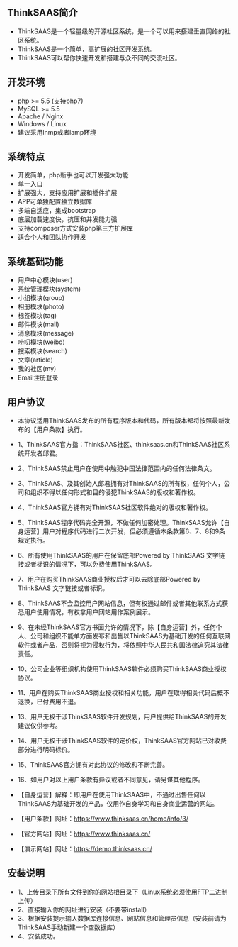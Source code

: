 ## ThinkSAAS简介

* ThinkSAAS是一个轻量级的开源社区系统，是一个可以用来搭建垂直网络的社区系统。
* ThinkSAAS是一个简单，高扩展的社区开发系统。
* ThinkSAAS可以帮你快速开发和搭建与众不同的交流社区。

## 开发环境

* php >= 5.5 (支持php7)
* MySQL >= 5.5
* Apache / Nginx
* Windows / Linux
* 建议采用lnmp或者lamp环境

## 系统特点

* 开发简单，php新手也可以开发强大功能
* 单一入口
* 扩展强大，支持应用扩展和插件扩展
* APP可单独配置独立数据库
* 多端自适应，集成bootstrap
* 底层加载速度快，抗压和并发能力强
* 支持composer方式安装php第三方扩展库
* 适合个人和团队协作开发

## 系统基础功能

* 用户中心模块(user)
* 系统管理模块(system)
* 小组模块(group)
* 相册模块(photo)
* 标签模块(tag)
* 邮件模块(mail)
* 消息模块(message)
* 唠叨模块(weibo)
* 搜索模块(search)
* 文章(article)
* 我的社区(my)
* Email注册登录

## 用户协议

* 本协议适用ThinkSAAS发布的所有程序版本和代码，所有版本都将按照最新发布的【用户条款】执行。
* 1、ThinkSAAS官方指：ThinkSAAS社区、thinksaas.cn和ThinkSAAS社区系统开发者邱君。
* 2、ThinkSAAS禁止用户在使用中触犯中国法律范围内的任何法律条文。
* 3、ThinkSAAS、及其创始人邱君拥有对ThinkSAAS的所有权，任何个人，公司和组织不得以任何形式和目的侵犯ThinkSAAS的版权和著作权。
* 4、ThinkSAAS官方拥有对ThinkSAAS社区软件绝对的版权和著作权。
* 5、ThinkSAAS程序代码完全开源，不做任何加密处理。ThinkSAAS允许【自身运营】用户对程序代码进行二次开发，但必须遵循本条款第6、7、8和9条规定执行。
* 6、所有使用ThinkSAAS的用户在保留底部Powered by ThinkSAAS 文字链接或者标识的情况下，可以免费使用ThinkSAAS。
* 7、用户在购买ThinkSAAS商业授权后才可以去除底部Powered by ThinkSAAS 文字链接或者标识。
* 8、ThinkSAAS不会监控用户网站信息，但有权通过邮件或者其他联系方式获悉用户使用情况，有权拿用户网站用作案例展示。
* 9、在未经ThinkSAAS官方书面允许的情况下，除【自身运营】外，任何个人、公司和组织不能单方面发布和出售以ThinkSAAS为基础开发的任何互联网软件或者产品，否则将视为侵权行为，将依照中华人民共和国法律追究其法律责任。
* 10、公司企业等组织机构使用ThinkSAAS软件必须购买ThinkSAAS商业授权协议。
* 11、用户在购买ThinkSAAS商业授权和相关功能，用户在取得相关代码后概不退换，已付费用不退。
* 13、用户无权干涉ThinkSAAS软件开发规划，用户提供给ThinkSAAS的开发建议仅供参考。
* 14、用户无权干涉ThinkSAAS软件的定价权，ThinkSAAS官方网站已对收费部分进行明码标价。
* 15、ThinkSAAS官方拥有对此协议的修改和不断完善。
* 16、如用户对以上用户条款有异议或者不同意见，请另谋其他程序。

* 【自身运营】解释：即用户在使用ThinkSAAS中，不通过出售任何以ThinkSAAS为基础开发的产品，仅用作自身学习和自身商业运营的网站。
* 【用户条款】网址：https://www.thinksaas.cn/home/info/3/
* 【官方网站】网址：https://www.thinksaas.cn/
* 【演示网站】网址：https://demo.thinksaas.cn/

## 安装说明

* 1、上传目录下所有文件到你的网站根目录下（Linux系统必须使用FTP二进制上传）
* 2、直接输入你的网址进行安装（不要带install）
* 3、根据安装提示输入数据库连接信息、网站信息和管理员信息（安装前请为ThinkSAAS手动新建一个空数据库）
* 4、安装成功。
